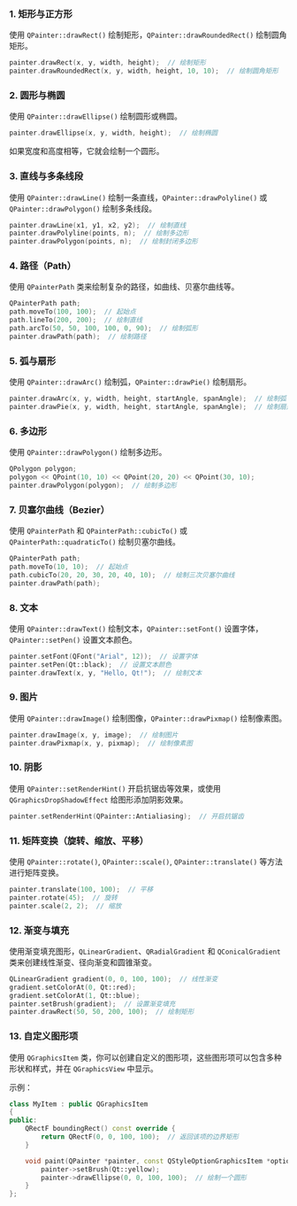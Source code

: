 ### 1. **矩形与正方形**

使用 `QPainter::drawRect()` 绘制矩形，`QPainter::drawRoundedRect()` 绘制圆角矩形。

```cpp
painter.drawRect(x, y, width, height);  // 绘制矩形
painter.drawRoundedRect(x, y, width, height, 10, 10);  // 绘制圆角矩形
```

### 2. **圆形与椭圆**

使用 `QPainter::drawEllipse()` 绘制圆形或椭圆。

```cpp
painter.drawEllipse(x, y, width, height);  // 绘制椭圆
```

如果宽度和高度相等，它就会绘制一个圆形。

### 3. **直线与多条线段**

使用 `QPainter::drawLine()` 绘制一条直线，`QPainter::drawPolyline()` 或 `QPainter::drawPolygon()` 绘制多条线段。

```cpp
painter.drawLine(x1, y1, x2, y2);  // 绘制直线
painter.drawPolyline(points, n);  // 绘制多边形
painter.drawPolygon(points, n);  // 绘制封闭多边形
```

### 4. **路径（Path）**

使用 `QPainterPath` 类来绘制复杂的路径，如曲线、贝塞尔曲线等。

```cpp
QPainterPath path;
path.moveTo(100, 100);  // 起始点
path.lineTo(200, 200);  // 绘制直线
path.arcTo(50, 50, 100, 100, 0, 90);  // 绘制弧形
painter.drawPath(path);  // 绘制路径
```

### 5. **弧与扇形**

使用 `QPainter::drawArc()` 绘制弧，`QPainter::drawPie()` 绘制扇形。

```cpp
painter.drawArc(x, y, width, height, startAngle, spanAngle);  // 绘制弧
painter.drawPie(x, y, width, height, startAngle, spanAngle);  // 绘制扇形
```

### 6. **多边形**

使用 `QPainter::drawPolygon()` 绘制多边形。

```cpp
QPolygon polygon;
polygon << QPoint(10, 10) << QPoint(20, 20) << QPoint(30, 10);
painter.drawPolygon(polygon);  // 绘制多边形
```

### 7. **贝塞尔曲线（Bezier）**

使用 `QPainterPath` 和 `QPainterPath::cubicTo()` 或 `QPainterPath::quadraticTo()` 绘制贝塞尔曲线。

```cpp
QPainterPath path;
path.moveTo(10, 10);  // 起始点
path.cubicTo(20, 20, 30, 20, 40, 10);  // 绘制三次贝塞尔曲线
painter.drawPath(path);
```

### 8. **文本**

使用 `QPainter::drawText()` 绘制文本，`QPainter::setFont()` 设置字体，`QPainter::setPen()` 设置文本颜色。

```cpp
painter.setFont(QFont("Arial", 12));  // 设置字体
painter.setPen(Qt::black);  // 设置文本颜色
painter.drawText(x, y, "Hello, Qt!");  // 绘制文本
```

### 9. **图片**

使用 `QPainter::drawImage()` 绘制图像，`QPainter::drawPixmap()` 绘制像素图。

```cpp
painter.drawImage(x, y, image);  // 绘制图片
painter.drawPixmap(x, y, pixmap);  // 绘制像素图
```

### 10. **阴影**

使用 `QPainter::setRenderHint()` 开启抗锯齿等效果，或使用 `QGraphicsDropShadowEffect` 给图形添加阴影效果。

```cpp
painter.setRenderHint(QPainter::Antialiasing);  // 开启抗锯齿
```

### 11. **矩阵变换（旋转、缩放、平移）**

使用 `QPainter::rotate()`, `QPainter::scale()`, `QPainter::translate()` 等方法进行矩阵变换。

```cpp
painter.translate(100, 100);  // 平移
painter.rotate(45);  // 旋转
painter.scale(2, 2);  // 缩放
```

### 12. **渐变与填充**

使用渐变填充图形，`QLinearGradient`、`QRadialGradient` 和 `QConicalGradient` 类来创建线性渐变、径向渐变和圆锥渐变。

```cpp
QLinearGradient gradient(0, 0, 100, 100);  // 线性渐变
gradient.setColorAt(0, Qt::red);
gradient.setColorAt(1, Qt::blue);
painter.setBrush(gradient);  // 设置渐变填充
painter.drawRect(50, 50, 200, 100);  // 绘制矩形
```

### 13. **自定义图形项**

使用 `QGraphicsItem` 类，你可以创建自定义的图形项，这些图形项可以包含多种形状和样式，并在 `QGraphicsView` 中显示。

示例：

```cpp
class MyItem : public QGraphicsItem
{
public:
    QRectF boundingRect() const override {
        return QRectF(0, 0, 100, 100);  // 返回该项的边界矩形
    }

    void paint(QPainter *painter, const QStyleOptionGraphicsItem *option, QWidget *widget) override {
        painter->setBrush(Qt::yellow);
        painter->drawEllipse(0, 0, 100, 100);  // 绘制一个圆形
    }
};
```
